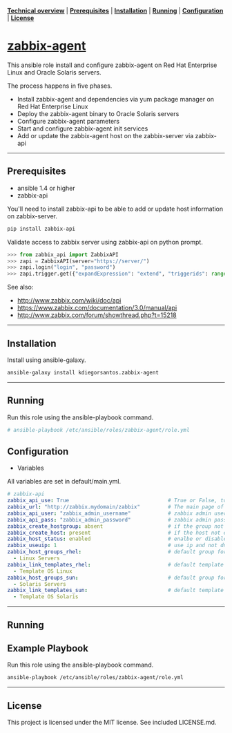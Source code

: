 **[Technical overview](#technical-overview)** |
**[Prerequisites](#prerequisites)** |
**[Installation](#installation)** |
**[Running](#running)** |
**[Configuration](#configuration)** |
**[License](#license)**

# [zabbix-agent](https://github.com/kdiegorsantos/zabbix-agent)

This ansible role install and configure zabbix-agent on Red Hat Enterprise Linux and Oracle Solaris servers.

The process happens in five phases.

- Install zabbix-agent and dependencies via yum package manager on Red Hat Enterprise Linux
- Deploy the zabbix-agent binary to Oracle Solaris servers
- Configure zabbix-agent parameters
- Start and configure zabbix-agent init services
- Add or update the zabbix-agent host on the zabbix-server via zabbix-api

----

## Prerequisites

- ansible 1.4 or higher
- zabbix-api

You'll need to install zabbix-api to be able to add or update host information on zabbix-server.

```bash
pip install zabbix-api
```

Validate access to zabbix server using zabbix-api on python prompt.

```python
>>> from zabbix_api import ZabbixAPI
>>> zapi = ZabbixAPI(server="https://server/")
>>> zapi.login("login", "password")
>>> zapi.trigger.get({"expandExpression": "extend", "triggerids": range(0, 100)})
```

See also:
- http://www.zabbix.com/wiki/doc/api
- https://www.zabbix.com/documentation/3.0/manual/api
- http://www.zabbix.com/forum/showthread.php?t=15218

----

## Installation

Install using ansible-galaxy.

```bash
ansible-galaxy install kdiegorsantos.zabbix-agent
```

----

## Running

Run this role using the ansible-playbook command.

```bash
# ansible-playbook /etc/ansible/roles/zabbix-agent/role.yml
```


## Configuration

- Variables

All variables are set in default/main.yml.

```yaml
# zabbix-api
zabbix_api_use: True                                # True or False, to enable or not zabbix-api.
zabbix_url: "http://zabbix.mydomain/zabbix"         # The main page of your zabbix server.
zabbix_api_user: "zabbix_admin_username"            # zabbix admin username.
zabbix_api_pass: "zabbix_admin_password"            # zabbix admin password.
zabbix_create_hostgroup: absent                     # if the group not exists create it or not.
zabbix_create_host: present                         # if the host not exists create it or not.
zabbix_host_status: enabled                         # enalbe or disable the host.
zabbix_useuip: 1                                    # use ip and not dns.
zabbix_host_groups_rhel:                            # default group for Linux hosts.
  - Linux Servers
zabbix_link_templates_rhel:                         # default template for Linux hosts.
  - Template OS Linux
zabbix_host_groups_sun:                             # default group for Solaris hosts.
  - Solaris Servers
zabbix_link_templates_sun:                          # default template for Solaris hosts.
  - Template OS Solaris
```

----

## Running

Example Playbook
----------------

Run this role using the ansible-playbook command.

```bash
ansible-playbook /etc/ansible/roles/zabbix-agent/role.yml
```

----

## License

This project is licensed under the MIT license. See included LICENSE.md.

